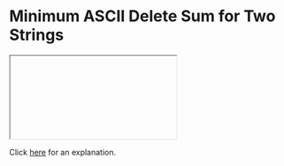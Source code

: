 # Minimum ASCII Delete Sum for Two Strings 

<iframe></iframe>

Click [here](Explanation.md) for an explanation.

